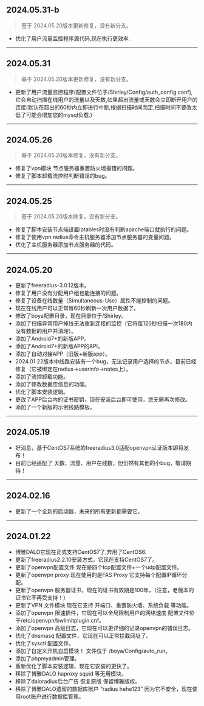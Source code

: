 ## 2024.05.31-b
> 基于 2024.05.20版本更新修复，没有新分支。
* 优化了用户流量监控程序源代码,现在执行更效率.
----
## 2024.05.31
> 基于 2024.05.20版本更新修复，没有新分支。
* 更新了用户流量监控程序(配置文件位于/Shirley/Config/auth_config.conf),它会自动扫描在线用户的流量以及天数,如果超出流量或天数会立即断开用户的连接(默认在超出的60秒内立即进行中断,根据扫描时间而定,扫描时间不要改太低了可能会增加您的mysql负载.)
----

## 2024.05.26
> 基于 2024.05.20版本修复，没有新分支。
* 修复了vpn模块 节点服务器重置防火墙报错的问题。
* 修复了脚本卸载流控时判断错误的bug。
----

## 2024.05.25
> 基于 2024.05.20版本修复，没有新分支。
* 修复了脚本安装节点端设置iptables时没有判断apache端口就执行的问题。
* 修复了使用vpn radius命令主机服务器添加节点服务器的变量问题。
* 优化了主机服务器添加节点服务器的代码。
----
## 2024.05.20
* 更新了freeradius-3.0.12版本。
* 修复了用户没有分配用户组也能连接的问题。
* 修复了设备在线数量（Simultaneous-Use）属性不能控制的问题。
* 现在在线用户可以正常每60秒刷新一次用户数据了。
* 修改了boya配置目录，现在目录位于/Shirley。
* 添加了扫描异常用户掉线无法重新连接的监控（它将每120秒扫描一次180内没有数据的用户并清理）。
* 添加了Android7+的新版APP。
* 添加了Android7+的新版APP的API。
* 添加了自动对接APP（旧版+新版app）。
* 2024.01.22版本中线路安装有一个bug，无法记录用户选择的节点，目前已经修复（它被绑定在radius->userinfo->notes上）。
* 添加了流控卸载功能。
* 添加了修改数据库信息的功能。
* 优化了脚本安装逻辑。
* 更改了APP后台内的证书密钥，现在安装后台即可使用，您无需再次修改。
* 添加了一个新版的示例线路模板。

----

## 2024.05.19
* 好消息，基于CentOS7系统的freeradius3.0适配openvpn认证版本即将发布！
* 目前已经适配了 天数、流量、用户在线数，但仍然有其他的小bug，敬请期待！
----
## 2024.02.16
* 更新了一个全新的启动器，未来的所有更新都需要它。
----
## 2024.01.22
* 博雅DALO它现在正式支持CentOS7了,弃用了CentOS6.
* 更新了freeradius2.2.10安装方式，它现在支持CentOS7了。
* 更新了openvpn配置文件 现在是四个tcp配置文件+一个udp配置文件。
* 更新了openvpn proxy 现在使用的是FAS Proxy 它支持每个配置IP循环分配。
* 更新了openvpn 服务器证书，现在的证书有效期是100年，（注意，老版本的证书它不再受支持！）
* 更新了VPN 文件模块 现在它支持 开端口、重置防火墙、系统负载 等功能。
* 添加了openvpn 限速插件，它现在可以全局限制用户的网络速度 配置文件位于/etc/openvpn/bwlimitplugin.cnf。
* 添加了openvpn 高级日志，它现在可以更详细的记录openvpn的错误日志。
* 优化了dnsmasq 配置文件，它现在可以正常拦截网址了。
* 优化了sysctl 配置文件。
* 添加了自定义开机自启模块！ 文件位于 /boya/Config/auto_run。
* 添加了phpmyadmin管理。
* 重新优化了脚本安装逻辑，现在它安装的更快了。
* 移除了博雅DALO haproxy squid 等无用模块。
* 移除了daloradius后台广告 恢复原版 保留博雅版权。
* 移除了博雅DALO遗留的数据库账户 “radius hehe123” 因为它不安全，现在使用root账户进行数据库管理。
